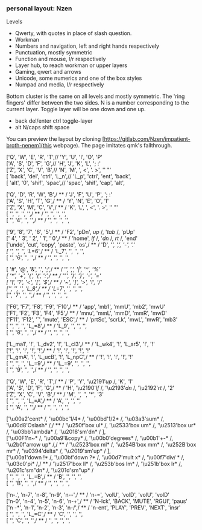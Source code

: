 
### personal layout: Nzen

Levels

* Qwerty, with quotes in place of slash question. 
* Workman
* Numbers and navigation, left and right hands respectively
* Punctuation, mostly symmetric
* Function and mouse, l/r respectively
* Layer hub, to reach workman or upper layers
* Gaming, qwert and arrows
* Unicode, some numerics and one of the box styles
* Numpad and media, l/r respectively

Bottom cluster is the same on all levels and mostly symmetric. The 'ring fingers' differ between the two sides. N is a number corresponding to the current layer. Toggle layer will be one down and one up.

* back del/enter ctrl toggle-layer
* alt N/caps shift space

You can preview the layout by cloning [https://gitlab.com/Nzen/impatient-broth-nenem](this webpage). The page imitates qmk's fallthrough.

['Q', 'W', 'E', 'R', 'T',// 'Y', 'U', 'I', 'O', 'P'  
['A', 'S', 'D', 'F', 'G',// 'H', 'J', 'K', 'L', '; :'  
['Z', 'X', 'C', 'V', 'B',// 'N', 'M', ', <', '. >', '\' "'  
[  'back', 'del', 'ctrl', 'L_n',// 'L_p', 'ctrl', 'ent', 'back',  
[  'alt', '0', 'shif', 'spac',// 'spac', 'shif', 'cap', 'alt',  

['Q', 'D', 'R', 'W', 'B',/ ** / 'J', 'F', 'U', 'P', '; :'  
['A', 'S', 'H', 'T', 'G',/ ** / 'Y', 'N', 'E', 'O', 'I'  
['Z', 'X', 'M', 'C', 'V',/ ** / 'K', 'L', ', <', '. >', '\' "'  
[ '', '', '', '',/ ** / '', '', '', '',  
[ '', '4', '', '',/ ** / '', '', '', '',  

['9', '8', '7', '6', '5',/ ** / 'F2', 'pDn', *up* /, '*tab* /, 'pUp'  
[' 4', ' 3', ' 2', ' 1', ' 0',/ ** / 'home', *lf* /, '*dn* /, *rt* /, 'end'  
['undo', 'cut', 'copy', 'paste', 'os',/ ** / 'D', '_', ',', '-', '.'  
[ '', '', '', 'L_=6',/ ** / 'L_7', '', '', '',  
[ '', '6', '', '',/ ** / '', '', '', '',  

[ '#', '@', '&', '.', ';',/ ** / '_', ',', '|', '^', '%'  
[ '*', '+', '{', '(', ':',/ ** / '"', ')', '}', '-', '='  
[ '\\', '?', '<', '[', '$',/ ** / '~', ']', '>', '!', '/'  
['', '', '', 'L_8',/ ** / 'L_=7', '', '', '',  
['', '7', '', '',/ ** / '', '', '', '',  

['F6', 'F7', 'F8', 'F9', 'F10',/ ** / 'app', 'mb1', 'mmU', 'mb2', 'mwU'  
['F1', 'F2', 'F3', 'F4', 'F5',/ ** / 'mnu', 'mmL', 'mmD', 'mmR', 'mwD'  
['F11', 'F12', '`', 'mute', 'ESC',/ ** / 'prtSc', 'scrLk', 'mwL', 'mwR', 'mb3'  
[ '', '', '', 'L_=8',/ ** / 'L_9', '', '', '',  
[ '', '8', '', '',/ ** / '', '', '', '',  

['L_ma1', '!', 'L_dv2', '!', 'L_cl3',/ ** / 'L_wk4', '!', 'L_ar5', '!', '!'  
['!', '!', '!', '!', '!',/ ** / '!', '!', '!', '!', '!'  
['L_gmA', '!', 'L_ucB', '!', 'L_npC',/ ** / '!', '!', '!', '!', '!'  
[ '', '', '', 'L_=9',/ ** / 'L_=9', '', '', '',  
[ '', '9', '', '',/ ** / '', '', '', '',  

['Q', 'W', 'E', 'R', 'T',/ ** / 'P', 'Y', '\u2191'*up* /, 'K', '1'  
['A', 'S', 'D', 'F', 'G',/ ** / 'H', '\u2190'*lf* /, '\u2193'*dn* /, '\u2192'*rt* /, '2'  
['Z', 'X', 'C', 'V', 'B',/ ** / 'M', '*', '*', '*', '3'  
[ '', '', '', 'L_=A',/ ** / 'A', '', '', '',  
[ '', 'A', '', '',/ ** / '', '', '', '',  

['\u00a2'cent* /, '\u00bc'1/4* /, '\u00bd'1/2* /, '\u03a3'sum* /, '\u00d8'Oslash* /,/ ** / '\u250f'box ul* /, '\u2533'box um* /, '\u2513'box ur* /, '\u03bb'lambda* /, '\u2018'sm'dn* / ],  
['\u00F1'n~* /, '\u00a9'&copy* /, '\u00b0'degrees* /, '\u00b1'+-* /, '\u2b0f'arrow up* /,/ ** / '\u2523'box ml* /, '\u254B'box mm* /, '\u252B'box mr* /, '\u0394'delta* /, '\u2019'sm'up* / ],  
['\u00a1'down !* /, '\u00bf'down ?* /, '\u00d7'mult x* /, '\u00f7'div/ * /, '\u03c0'pi* /,/ ** / '\u2517'box ll* /, '\u253b'bos lm* /, '\u251b'box lr* /, '\u201c'sm"dn* /, '\u201d'sm"up* /  
[ '', '', '', 'L_=B',/ ** / 'B', '', '', '',  
[ '', 'B', '', '',/ ** / '', '', '', '',  

['n-.', 'n-7', 'n-8', 'n-9', 'n--',/ ** / 'n-=', 'volU', 'volD', 'volU', 'volD'  
['n-0', 'n-4', 'n-5', 'n-6', 'n-+',/ ** / 'N-lck', 'BACK', 'MUTE', 'RGUI', 'paus'  
['n -*', 'n-1', 'n-2', 'n-3', 'n-/',/ ** / 'n-ent', 'PLAY', 'PREV', 'NEXT', 'insr'  
[ '', '', '', 'L_=C',/ ** / 'C', '', '', '',  
[ '', 'C', '', '',/ ** / '', '', '', '',
